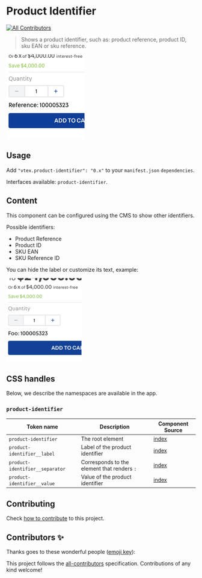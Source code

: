# Product Identifier
<!-- ALL-CONTRIBUTORS-BADGE:START - Do not remove or modify this section -->
[![All Contributors](https://img.shields.io/badge/all_contributors-0-orange.svg?style=flat-square)](#contributors-)
<!-- ALL-CONTRIBUTORS-BADGE:END -->

> Shows a product identifier, such as: product reference, product ID, sku EAN or sku reference.

![](./print.png)

## Usage

Add `"vtex.product-identifier": "0.x"` to your `manifest.json` `dependencies`.

Interfaces available: `product-identifier`.

## Content

This component can be configured using the CMS to show other identifiers.

Possible identifiers:

- Product Reference
- Product ID
- SKU EAN
- SKU Reference ID

You can hide the label or customize its text, example:

<img src="./print2.png" width="200" />

## CSS handles

Below, we describe the namespaces are available in the app.

### `product-identifier`

| Token name                      | Description                                 | Component Source                      |
| ------------------------------- | ------------------------------------------- | ------------------------------------- |
| `product-identifier`            | The root element                            | [index](/react/ProductIdentifier.tsx) |
| `product-identifier__label`     | Label of the product identifier             | [index](/react/ProductIdentifier.tsx) |
| `product-identifier__separator` | Corresponds to the element that renders `:` | [index](/react/ProductIdentifier.tsx) |
| `product-identifier__value`     | Value of the product identifier             | [index](/react/ProductIdentifier.tsx) |

## Contributing

Check [how to contribute](https://github.com/vtex-apps/awesome-io#contributing) to this project.

## Contributors ✨

Thanks goes to these wonderful people ([emoji key](https://allcontributors.org/docs/en/emoji-key)):

<!-- ALL-CONTRIBUTORS-LIST:START - Do not remove or modify this section -->
<!-- prettier-ignore-start -->
<!-- markdownlint-disable -->
<!-- markdownlint-enable -->
<!-- prettier-ignore-end -->
<!-- ALL-CONTRIBUTORS-LIST:END -->

This project follows the [all-contributors](https://github.com/all-contributors/all-contributors) specification. Contributions of any kind welcome!